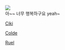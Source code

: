 #  

![](https://static.ebs.co.kr/images/public/2018/06/1/17/39/36/a30cab92-1648-4fd8-b58e-9b02366ed248.jpg)    
 아~~ 너무 행복하구요 yeah~

 [Ciki](https://youtu.be/1wBEzCOZ0RQ)  

 [Colde](https://youtu.be/mWW1U6H58Fg)  

 [Ruel](https://youtu.be/bjwJ_ysRYU4)  

 
